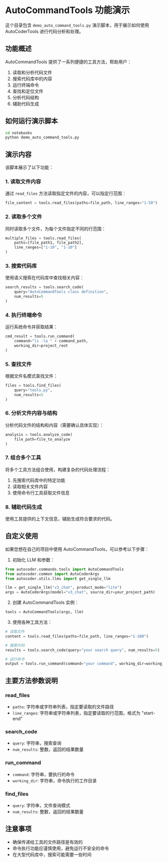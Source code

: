 # AutoCommandTools 功能演示

这个目录包含 `demo_auto_command_tools.py` 演示脚本，用于展示如何使用 AutoCoderTools 进行代码分析和处理。

## 功能概述

AutoCommandTools 提供了一系列便捷的工具方法，帮助用户：

1. 读取和分析代码文件
2. 搜索代码库中的内容
3. 运行终端命令
4. 查找和定位文件
5. 分析代码结构
6. 辅助代码生成

## 如何运行演示脚本

```bash
cd notebooks
python demo_auto_command_tools.py
```

## 演示内容

该脚本展示了以下功能：

### 1. 读取文件内容

通过 `read_files` 方法读取指定文件的内容，可以指定行范围：

```python
file_content = tools.read_files(paths=file_path, line_ranges="1-50")
```

### 2. 读取多个文件

同时读取多个文件，为每个文件指定不同的行范围：

```python
multiple_files = tools.read_files(
    paths=[file_path1, file_path2],
    line_ranges=["1-10", "1-10"]
)
```

### 3. 搜索代码库

使用语义搜索在代码库中查找相关内容：

```python
search_results = tools.search_code(
    query="AutoCommandTools class definition",
    num_results=5
)
```

### 4. 执行终端命令

运行系统命令并获取结果：

```python
cmd_result = tools.run_command(
    command="ls -la " + command_path,
    working_dir=project_root
)
```

### 5. 查找文件

根据文件名模式查找文件：

```python
files = tools.find_files(
    query="tools.py",
    num_results=5
)
```

### 6. 分析文件内容与结构

分析代码文件的结构和内容（需要确认具体实现）：

```python
analysis = tools.analyze_code(
    file_path=file_to_analyze
)
```

### 7. 组合多个工具

将多个工具方法组合使用，构建复杂的代码处理流程：

1. 先搜索代码库中的特定功能
2. 读取相关文件内容
3. 使用命令行工具获取文件信息

### 8. 辅助代码生成

使用工具提供的上下文信息，辅助生成符合要求的代码。

## 自定义使用

如果您想在自己的项目中使用 AutoCommandTools，可以参考以下步骤：

1. 初始化 LLM 和参数：

```python
from autocoder.commands.tools import AutoCommandTools
from autocoder.common import AutoCoderArgs
from autocoder.utils.llms import get_single_llm

llm = get_single_llm("v3_chat", product_mode="lite")
args = AutoCoderArgs(model="v3_chat", source_dir=your_project_path)
```

2. 创建 AutoCommandTools 实例：

```python
tools = AutoCommandTools(args, llm)
```

3. 使用各种工具方法：

```python
# 读取文件
content = tools.read_files(paths=file_path, line_ranges="1-100")

# 搜索代码
results = tools.search_code(query="your search query", num_results=5)

# 运行命令
output = tools.run_command(command="your command", working_dir=working_directory)
```

## 主要方法参数说明

### read_files

- `paths`: 字符串或字符串列表，指定要读取的文件路径
- `line_ranges`: 字符串或字符串列表，指定要读取的行范围，格式为 "start-end"

### search_code

- `query`: 字符串，搜索查询
- `num_results`: 整数，返回的结果数量

### run_command

- `command`: 字符串，要执行的命令
- `working_dir`: 字符串，命令执行的工作目录

### find_files

- `query`: 字符串，文件查询模式
- `num_results`: 整数，返回的结果数量

## 注意事项

- 确保传递给工具的文件路径是有效的
- 命令执行功能应谨慎使用，避免运行不安全的命令
- 在大型代码库中，搜索可能需要一些时间 